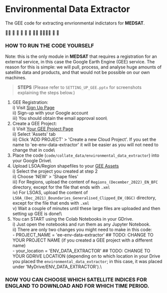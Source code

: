 
# __Environmental Data Extractor__

The GEE code for extracting envrionmental indictators for __MEDSAT__.


👩‍⚕️ 🏥 🌲 🏡 💊 💉 🧑‍💼 👨‍👩‍👧‍👦 👶 👵




### HOW TO RUN THE CODE YOURSELF

Note: this is the only module in __MEDSAT__ that requires a registration for an external service, in this case the Google Earth Engine (GEE) service. The reason for this is simple: we will pull, process, and analyse huge amounts of satellite data and products, and that would not be possible on our own machines.

> **STEPS**
(Please refer to `SETTING_UP_GEE.pptx` for screenshots explaining the steps below.) 
1. GEE Registration:\
	i) Visit [Sign Up Page](https://signup.earthengine.google.com/)\
	ii) Sign-up with your Google account\
	iii) You should obtain the email approval soon\
2. Create a GEE Project:\
	i) Visit [Your GEE Project Page](https://code.earthengine.google.com)\
	ii) Select 'Assets' tab\
	iii) Click 'ADD PROJECT' > 'Create a new Cloud Project'. If you set the name to 'ee-env-data-extractor' it will be easier as you will not need to change that in code\
3. Place the code (`code/collate_data/environmental_data_extractor`) into your Google Drive\
4. Upload LSOA/Region shapefiles to your [GEE Assets](https://code.earthengine.google.com)\
	i) Select the project you created at step 2\
	ii) Choose 'NEW' > 'Shape files'\
	iii) For Regions, upload the content of `Regions_(December_2022)_EN_BFC` directory, except for the file that ends with `.xml`\
	iv) For LSOAS, upload the content of `LSOA_(Dec_2021)_Boundaries_Generalised_Clipped_EW_(BGC)` directory, except for the file that ends with `.xml`\
	v) Wait a couple of minutes until these large files are uploaded and then setting up GEE is done!\
5. You can START using the Colab Notebooks in your GDrive.\
	i) Just open the notebooks and run them as any Jupyter Notebook.\
	ii) There are only two changes you might need to make in this code:\
		- PROJECT_NAME = 'ee-env-data-extractor' ## TODO: CHANGE TO YOUR PROJECT NAME (if you created a GEE project with a different name)\
		- your_location = 'ENV_DATA_EXTRACTOR' ## TODO: CHANGE TO YOUR GDRIVE LOCATION (depending on to which location in your Drive you placed the `environmental_data_extractor`; in this case, it was placed under 'MyDrive/ENV_DATA_EXTRACTOR').\




### NOW YOU CAN CHOOSE WHICH SATELLITE INDICES FOR ENGLAND TO DOWNLOAD AND FOR WHICH TIME PERIOD. 


